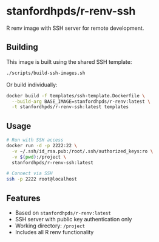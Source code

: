 # stanfordhpds/r-renv-ssh

R renv image with SSH server for remote development.

## Building

This image is built using the shared SSH template:

```bash
./scripts/build-ssh-images.sh
```

Or build individually:

```bash
docker build -f templates/ssh-template.Dockerfile \
  --build-arg BASE_IMAGE=stanfordhpds/r-renv:latest \
  -t stanfordhpds/r-renv-ssh:latest templates
```

## Usage

```bash
# Run with SSH access
docker run -d -p 2222:22 \
  -v ~/.ssh/id_rsa.pub:/root/.ssh/authorized_keys:ro \
  -v $(pwd):/project \
  stanfordhpds/r-renv-ssh:latest

# Connect via SSH
ssh -p 2222 root@localhost
```

## Features

- Based on `stanfordhpds/r-renv:latest`
- SSH server with public key authentication only
- Working directory: `/project`
- Includes all R renv functionality
